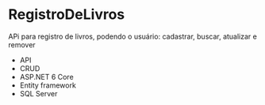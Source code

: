 # RegistroDeLivros

APi para registro de livros, 
podendo o usuário: cadastrar, buscar, atualizar e remover

- API 
- CRUD
- ASP.NET 6 Core
- Entity framework
- SQL Server
